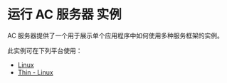 # 运行 AC 服务器 实例
AC 服务器提供了一个用于展示单个应用程序中如何使用多种服务框架的实例。 

此实例可在下列平台使用：
* [Linux][linux]
* [Thin - Linux][thin-linux]

[linux]: /develop/run-sample-apps/acserver/linux
[thin-linux]: /develop/run-sample-apps/acserver/thin-linux
